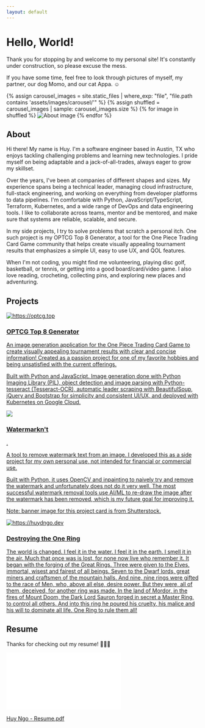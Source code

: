 ```yaml
---
layout: default
---
```


# <span id="home">Hello, World!</span>

Thank you for stopping by and welcome to my personal site! It's constantly under construction, so please excuse the mess.

If you have some time, feel free to look through pictures of myself, my partner, our dog Momo, and our cat Appa. ☺️


<div class="carousel">
  <div class="carousel-images">
    {% assign carousel_images = site.static_files | where_exp: "file", "file.path contains 'assets/images/carousel/'" %}
    {% assign shuffled = carousel_images | sample: carousel_images.size %}
    {% for image in shuffled %}
      <img src="{{ image.path }}" alt="About image" class="carousel-img{% if forloop.first %} active{% endif %}">
    {% endfor %}
  </div>
</div>

## <span id="about">About</span>

Hi there! My name is Huy. I'm a software engineer based in Austin, TX who enjoys tackling challenging problems and learning new technologies. I pride myself on being adaptable and a jack-of-all-trades, always eager to grow my skillset.

Over the years, I've been at companies of different shapes and sizes. My experience spans being a technical leader, managing cloud infrastructure, full-stack engineering, and working on everything from developer platforms to data pipelines. I'm comfortable with Python, JavaScript/TypeScript, Terraform, Kubernetes, and a wide range of DevOps and data engineering tools. I like to collaborate across teams, mentor and be mentored, and make sure that systems are reliable, scalable, and secure.

In my side projects, I try to solve problems that scratch a personal itch. One such project is my OPTCG Top 8 Generator, a tool for the One Piece Trading Card Game community that helps create visually appealing tournament results that emphasizes a simple UI, easy to use UX, and QOL features.

When I'm not coding, you might find me volunteering, playing disc golf, basketball, or tennis, or getting into a good board/card/video game. I also love reading, crocheting, collecting pins, and exploring new places and adventuring.

## <span id="projects">Projects</span>

<div class="project-cards">
  <a href="https://optcg.top" target="_blank" class="project-card">
    <div class="project-card-image">
      <img src="https://optcg.top/static/images/example.png" alt="https://optcg.top">
    </div>
    <div class="project-card-content">
      <h3>OPTCG Top 8 Generator</h3>
      <p>An image generation application for the One Piece Trading Card Game to create visually appealing tournament results with clear and concise information! Created as a passion project for one of my favorite hobbies and being unsatisfied with the current offerings.</p>
      <p>Built with Python and JavaScript. Image generation done with Python Imaging Library (PIL), object detection and image parsing with Python-tesseract (Tesseract-OCR), automatic leader scraping with BeautifulSoup, jQuery and Bootstrap for simplicity and consistent UI/UX, and deployed with Kubernetes on Google Cloud.</p>
    </div>
  </a>

  <a href="https://github.com/huystuhh/watermarknt" target="_blank" class="project-card">
    <div class="project-card-image">
      <img src="https://media.hswstatic.com/eyJidWNrZXQiOiJjb250ZW50Lmhzd3N0YXRpYy5jb20iLCJrZXkiOiJnaWZcL3NodXR0ZXJzdG9jay0yMjU5MDc0MDQ5LmpwZyIsImVkaXRzIjp7InJlc2l6ZSI6eyJ3aWR0aCI6ODI4fX19">
    </div>
    <div class="project-card-content">
      <h3>Watermarkn't</h3>.
      <p>A tool to remove watermark text from an image. I developed this as a side project for my own personal use, not intended for financial or commercial use.</p>
      <p>Built with Python, it uses OpenCV and inpainting to naively try and remove the watermark and unfortunately does not do it very well. The most successful watermark removal tools use AI/ML to re-draw the image after the watermark has been removed, which is my future goal for improving it.</p>
      <p>Note: banner image for this project card is from Shutterstock.</p>
    </div>
  </a>

  <a href="https://huydngo.dev" target="_blank" class="project-card">
    <div class="project-card-image">
      <img src="https://www.watchmojo.com/uploads/thumbs720/Fi-M-Top10-The-Lord-of-the-Rings-Characters_R1L2K1-1080p30.jpg" alt="https://huydngo.dev">
    </div>
    <div class="project-card-content">
      <h3>Destroying the One Ring</h3>
      <p>The world is changed. I feel it in the water. I feel it in the earth. I smell it in the air. Much that once was is lost, for none now live who remember it. It began with the forging of the Great Rings. Three were given to the Elves, immortal, wisest and fairest of all beings. Seven to the Dwarf lords, great miners and craftsmen of the mountain halls. And nine, nine rings were gifted to the race of Men, who, above all else, desire power. But they were, all of them, deceived, for another ring was made. In the land of Mordor, in the fires of Mount Doom, the Dark Lord Sauron forged in secret a Master Ring, to control all others. And into this ring he poured his cruelty, his malice and his will to dominate all life. One Ring to rule them all!</p>
    </div>
  </a>
</div>

## <span id="resume">Resume</span>

Thanks for checking out my resume! 🙇🏻‍♂️

<embed id="resume-embed" src="/assets/files/Huy Ngo - Resume.pdf" type="application/pdf">

<a href="/assets/files/Huy Ngo - Resume.pdf" target="_blank">Huy Ngo - Resume.pdf</a>
